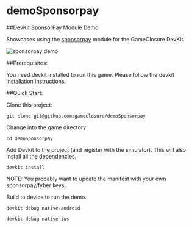 demoSponsorpay
===========================

##DevKit SponsorPay Module Demo

Showcases using the [sponsorpay](https://github.com/gameclosure/sponsorpay)
module for the GameClosure DevKit.


![sponsorpay demo](http://storage.googleapis.com/devkit-modules/sponsorpay/sponsorpay_screenshot.png)

##Prerequisites:

You need devkit installed to run this game. Please follow the devkit
installation instructions.


##Quick Start:

Clone this project:

`git clone git@github.com:gameclosure/demoSponsorpay`

Change into the game directory:

`cd demoSponsorpay`

Add Devkit to the project (and register with the simulator). This will also
install all the dependencies.

`devkit install`

NOTE: You probably want to update the manifest with your own sponsorpay/fyber
keys.


Build to device to run the demo.

`devkit debug native-android`

`devkit debug native-ios`
